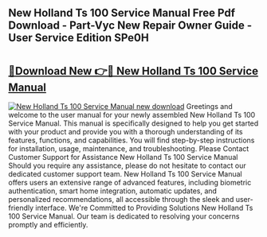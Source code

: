 ## New Holland Ts 100 Service Manual Free Pdf Download - Part-Vyc New Repair Owner Guide - User Service Edition SPe0H

# <h2><a href="http://bc96566.oget.top/?id=New+Holland+Ts+100+Service+Manual">🔗Download New 👉🔴 New Holland Ts 100 Service Manual</a></h2>

[![New Holland Ts 100 Service Manual new download](https://i.imgur.com/5g1atiW.png)](http://bc96566.oget.top/?id=New+Holland+Ts+100+Service+Manual)
Greetings and welcome to the user manual for your newly assembled New Holland Ts 100 Service Manual. This manual is specifically designed to help you get started with your product and provide you with a thorough understanding of its features, functions, and capabilities. You will find step-by-step instructions for installation, usage, maintenance, and troubleshooting. Please Contact Customer Support for Assistance New Holland Ts 100 Service Manual Should you require any assistance, please do not hesitate to contact our dedicated customer support team. New Holland Ts 100 Service Manual offers users an extensive range of advanced features, including biometric authentication, smart home integration, automatic updates, and personalized recommendations, all accessible through the sleek and user-friendly interface. We're Committed to Providing Solutions New Holland Ts 100 Service Manual. Our team is dedicated to resolving your concerns promptly and efficiently.
